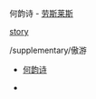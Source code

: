 
何韵诗 - [劳斯莱斯](https://www.youtube.com/watch?v=lYS8QJyIpf4)

[story](https://www.zhihu.com/question/31630773)



/supplementary/傲游
- [何韵诗](https://www.v2ex.com/t/348097)

-
